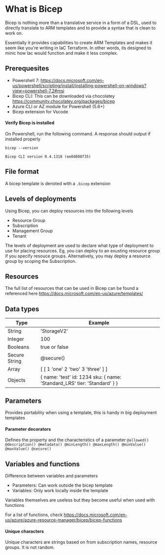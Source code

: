 # What is Bicep

Bicep is nothing more than a translative service in a form of a DSL, used to directly translate to ARM templates and to provide a syntax that is clean to work on.

Essentially it provides capabilities to create ARM Templates and makes it seem like you're writing in IaC Terraform. In other words, its designed to minic how Iac would function and make it less complex.

## Prerequesites
- Powershell 7: https://docs.microsoft.com/en-us/powershell/scripting/install/installing-powershell-on-windows?view=powershell-7.2#msi
- Bicep CLI: This can be downloaded via chocolatey https://community.chocolatey.org/packages/bicep
- Azure CLI or AZ module for Powershell (5.6+)
- Bicep extension for Vscode

#### Verify Bicep is installed

On Powershell, run the following command. A response should output if installed properly

`bicep --version`

`Bicep CLI version 0.4.1318 (ee0d808f35)`

## File format

A bicep template is denoted with a `.bicep` extension

## Levels of deployments

Using Bicep, you can deploy resources into the following levels

- Resource Group
- Subscription
- Management Group
- Tenant

The levels of deployment are used to declare what type of deployment to use for placing resources. 
Eg, you can deploy to an exusting resource group if you specify resouce groups. Alternatively, you may deploy a resource group by scoping the Subscription.

## Resources

The full list of resources that can be used in Bicep can be found a referenced here https://docs.microsoft.com/en-us/azure/templates/

## Data types

| Type          | Example                                                                                                 |
|---------------|---------------------------------------------------------------------------------------------------------|
| String        | 'StorageV2'                                                                                             |
| Integer       | 100                                                                                                     |
| Booleans      | true or false                                                                                           |
| Secure String | @secure()                                                                                               |
| Array         | [    [   1    'one'   2    'two'   3    'three' ]    ]                                                  |
| Objects       | {   name: 'test'   id: 1234   sku: {          name: 'Standard_LRS'          tier: 'Standard'        } } |

## Parameters

Provides portability when using a template, this is handy in big deployment templates

#### Parameter decorators

Defines the property and the characteristics of a parameter
`
@allowed()
@description()
@metadata()
@minLength()
@maxLength()
@minValue()
@maxValue()
@secure()
`

## Variables and functions

Difference between variables and parameters

- Parameters: Can work outside the bicep template
- Variables: Only work locally inside the template

Variables themselves are useless but they become useful when used with functions

For a list of functions, check https://docs.microsoft.com/en-us/azure/azure-resource-manager/bicep/bicep-functions

#### Unique characters
Unique characters are strings based on from subscription names, resource groups. It is not random.



